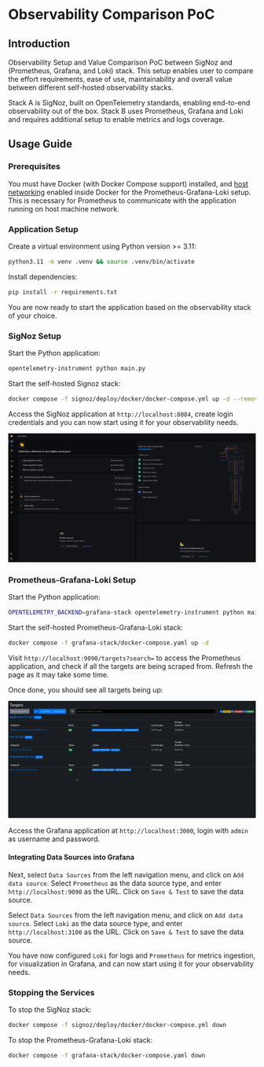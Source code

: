 # Observability Comparison PoC

## Introduction

Observability Setup and Value Comparison PoC between SigNoz and (Prometheus, Grafana, and Loki) stack. This setup enables user to compare the effort requirements, ease of use, maintainability and overall value between different self-hosted observability stacks.

Stack A is SigNoz, built on OpenTelemetry standards, enabling end-to-end observability out of the box.
Stack B uses Prometheus, Grafana and Loki and requires additional setup to enable metrics and logs coverage.

## Usage Guide

### Prerequisites

You must have Docker (with Docker Compose support) installed, and [host networking]((https://docs.docker.com/desktop/features/networking/#i-want-to-connect-from-a-container-to-a-service-on-the-host)) enabled inside Docker for the Prometheus-Grafana-Loki setup. This is necessary for Prometheus to communicate with the application running on host machine network.

### Application Setup

Create a virtual environment using Python version >= 3.11:

```bash
python3.11 -m venv .venv && source .venv/bin/activate
```

Install dependencies:

```bash
pip install -r requirements.txt
```

You are now ready to start the application based on the observability stack of your choice.

### SigNoz Setup

Start the Python application:

```bash
opentelemetry-instrument python main.py
```

Start the self-hosted Signoz stack:

```bash
docker compose -f signoz/deploy/docker/docker-compose.yml up -d --remove-orphans
```

Access the SigNoz application at `http://localhost:8084`, create login credentials and you can now start using it for your observability needs.

![SigNoz Onboarding View](img/signoz_onboarding.png)

### Prometheus-Grafana-Loki Setup

Start the Python application:

```bash
OPENTELEMETRY_BACKEND=grafana-stack opentelemetry-instrument python main.py
```

Start the self-hosted Prometheus-Grafana-Loki stack:

```bash
docker compose -f grafana-stack/docker-compose.yaml up -d
```

Visit `http://localhost:9090/targets?search=` to access the Prometheus application, and check if all the targets are being scraped from. Refresh the page as it may take some time.

Once done, you should see all targets being up:

![Prometheus Targets Page](img/prometheus_targets.png)

Access the Grafana application at `http://localhost:3000`, login with `admin` as username and password.

#### Integrating Data Sources into Grafana

Next, select `Data Sources` from the left navigation menu, and click on `Add data source`.
Select `Prometheus` as the data source type, and enter `http://localhost:9090` as the URL.
Click on `Save & Test` to save the data source.

Select `Data Sources` from the left navigation menu, and click on `Add data source`.
Select `Loki` as the data source type, and enter `http://localhost:3100` as the URL.
Click on `Save & Test` to save the data source.

You have now configured `Loki` for logs and `Prometheus` for metrics ingestion, for visualization in Grafana, and can now start using it for your observability needs.

### Stopping the Services

To stop the SigNoz stack:
```bash
docker compose -f signoz/deploy/docker/docker-compose.yml down
```

To stop the Prometheus-Grafana-Loki stack:
```bash
docker compose -f grafana-stack/docker-compose.yaml down
```
